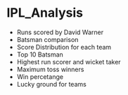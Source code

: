 # IPL_Analysis
- Runs scored by David Warner
- Batsman comparison
- Score Distribution for each team
- Top 10 Batsman
- Highest run scorer and wicket taker
- Maximum toss winners
- Win percetange
- Lucky ground for teams
